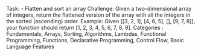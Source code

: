 Task: -
Flatten and sort an array
Challenge:
Given a two-dimensional array of integers, return the flattened version of the array with all the integers in the sorted (ascending) order.
Example:
Given [[3, 2, 1], [4, 6, 5], [], [9, 7, 8]], your function should return [1, 2, 3, 4, 5, 6, 7, 8, 9].
Categories : Fundamentals, Arrays, Sorting, Algorithms, Lambdas, Functional Programming,
Functions, Declarative Programming, Control Flow, Basic Language Features